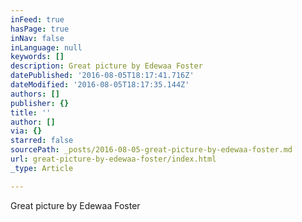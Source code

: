 ```yaml
---
inFeed: true
hasPage: true
inNav: false
inLanguage: null
keywords: []
description: Great picture by Edewaa Foster
datePublished: '2016-08-05T18:17:41.716Z'
dateModified: '2016-08-05T18:17:35.144Z'
authors: []
publisher: {}
title: ''
author: []
via: {}
starred: false
sourcePath: _posts/2016-08-05-great-picture-by-edewaa-foster.md
url: great-picture-by-edewaa-foster/index.html
_type: Article

---
```

Great picture by Edewaa Foster